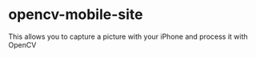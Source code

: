 # opencv-mobile-site
This allows you to capture a picture with your iPhone and process it with OpenCV
